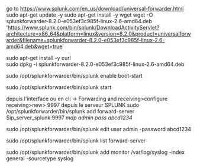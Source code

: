 go to https://www.splunk.com/en_us/download/universal-forwarder.html
sudo apt-get update -y
sudo apt-get install -y wget
wget -O splunkforwarder-8.2.0-e053ef3c985f-linux-2.6-amd64.deb 'https://www.splunk.com/bin/splunk/DownloadActivityServlet?architecture=x86_64&platform=linux&version=8.2.0&product=universalforwarder&filename=splunkforwarder-8.2.0-e053ef3c985f-linux-2.6-amd64.deb&wget=true'



sudo apt-get install -y curl  
sudo dpkg -i splunkforwarder-8.2.0-e053ef3c985f-linux-2.6-amd64.deb

sudo /opt/splunkforwarder/bin/splunk enable boot-start


sudo /opt/splunkforwarder/bin/splunk start



depuis l'interface ou en cli -> Forwarding and receiving>configure receiving>new> 9997 depuis le serveur SPLUNK
sudo /opt/splunkforwarder/bin/splunk add forward-server $ip_server_splunk:9997 *mdp admin pass  abcd1234*


sudo /opt/splunkforwarder/bin/splunk edit user admin -password abcd1234


sudo /opt/splunkforwarder/bin/splunk list forward-server


sudo /opt/splunkforwarder/bin/splunk add monitor /var/log/syslog -index general -sourcetype syslog
